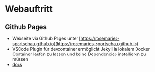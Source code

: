 # Webauftritt

## Github Pages
- Webseite via Github Pages unter [https://rosemaries-sportschau.github.io](https://rosemaries-sportschau.github.io)
- VSCode Plugin für devcontainer ermöglicht Jekyll in lokalem Docker Container laufen zu lassen und keine Dependencies installieren zu müssen
- [docs](https://jekyllrb.com/docs/)
